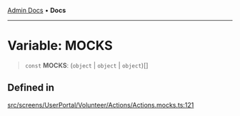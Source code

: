[Admin Docs](/) • **Docs**

***

# Variable: MOCKS

> `const` **MOCKS**: (`object` \| `object` \| `object`)[]

## Defined in

[src/screens/UserPortal/Volunteer/Actions/Actions.mocks.ts:121](https://github.com/PalisadoesFoundation/talawa-admin/blob/main/src/screens/UserPortal/Volunteer/Actions/Actions.mocks.ts#L121)
